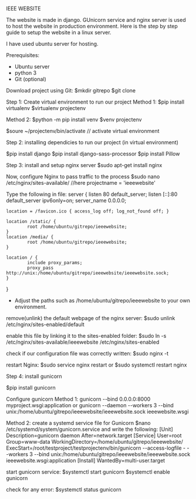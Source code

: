 IEEE WEBSITE

The website is made in django. GUnicorn service and nginx server is used to host the website in production environment.
Here is the step by step guide to setup the website in a linux server.

I have used ubuntu server for hosting.

Prerequisites:
- Ubuntu server
- python 3
- Git (optional)

Download project using Git:
$mkdir gitrepo
$git clone <project-link>

Step 1: Create virtual environment to run our project 
Method 1: 
$pip install virtualenv
$virtualenv projectenv

Method 2:
$python -m pip install venv
$venv projectenv

$soure ~/projectenv/bin/activate   // activate virtual environment

Step 2: installing dependicies to run our project (in virtual environment)

$pip install django
$pip install django-sass-processor
$pip install Pillow

Step 3: install and setup nginx server
$sudo apt-get install nginx

Now, configure Nginx to pass traffic to the process
$sudo nano /etc/nginx/sites-available/<projectname> //here projectname = 'ieeewebsite'

Type the following in file: 
server {
    listen 80 default_server;
    listen [::]:80 default_server ipv6only=on;
    server_name 0.0.0.0;

    location = /favicon.ico { access_log off; log_not_found off; }

    location /static/ {
            root /home/ubuntu/gitrepo/ieeewebsite;
    }
    location /media/ {
            root /home/ubuntu/gitrepo/ieeewebsite;
    }

    location / {
            include proxy_params;
            proxy_pass http://unix:/home/ubuntu/gitrepo/ieeewebsite/ieeewebsite.sock;
    }
}

* Adjust the paths such as /home/ubuntu/gitrepo/ieeewebsite to your own environment.

remove(unlink) the default webpage of the nginx server:
$sudo unlink /etc/nginx/sites-enabled/default

enable this file by linking it to the sites-enabled folder:
$sudo ln -s /etc/nginx/sites-available/ieeewebsite /etc/nginx/sites-enabled

check if our configuration file was correctly written:
$sudo nginx -t

restart Nginx:
$sudo service nginx restart
or
$sudo systemctl restart nginx

Step 4: install gunicorn

$pip install gunicorn

Configure gunicorn 
Method 1: 
gunicorn --bind 0.0.0.0:8000 myproject.wsgi:application
or
gunicorn --daemon --workers 3 --bind unix:/home/ubuntu/gitrepo/ieeewebsite/ieeewebsite.sock ieeewebsite.wsgi

Method 2: create a systemd service file for Gunicorn
$nano /etc/systemd/system/gunicorn.service
and write the following:
[Unit]
Description=gunicorn daemon
After=network.target
[Service]
User=root
Group=www-data
WorkingDirectory=/home/ubuntu/gitrepo/ieeewebsite/
ExecStart=/root/testproject/testprojectenv/bin/gunicorn --access-logfile - --workers 3 --bind unix:/home/ubuntu/gitrepo/ieeewebsite/ieeewebsite.sock ieeewebsite.wsgi:application
[Install]
WantedBy=multi-user.target

start gunicorn service:
$systemctl start gunicorn
$systemctl enable gunicorn

check for any error:
$systemctl status gunicorn
